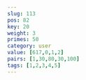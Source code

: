 ```yaml
---
slug: 113
pos: 82
key: 20
weight: 3
primes: 50
category: user
value: [617,0,1,2]
pairs: [1,30,80,30,100]
tags: [1,2,3,4,5]
---
```

